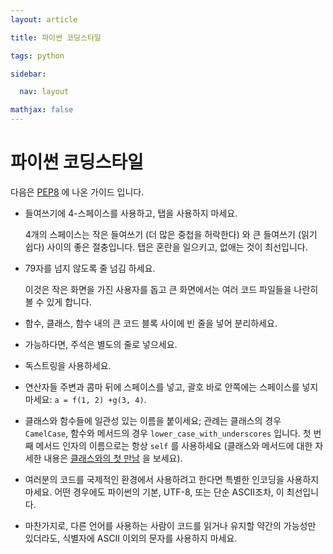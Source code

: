 ```yaml
---
layout: article

title: 파이썬 코딩스타일

tags: python

sidebar:

  nav: layout

mathjax: false
---
```


# 파이썬 코딩스타일

다음은 [PEP8](https://www.python.org/dev/peps/pep-0008/ ) 에 나온 가이드 입니다.

- 들여쓰기에 4-스페이스를 사용하고, 탭을 사용하지 마세요.

  4개의 스페이스는 작은 들여쓰기 (더 많은 중첩을 허락한다) 와 큰 들여쓰기 (읽기 쉽다) 사이의 좋은 절충입니다. 탭은 혼란을 일으키고, 없애는 것이 최선입니다.

- 79자를 넘지 않도록 줄 넘김 하세요.

  이것은 작은 화면을 가진 사용자를 돕고 큰 화면에서는 여러 코드 파일들을 나란히 볼 수 있게 합니다.

- 함수, 클래스, 함수 내의 큰 코드 블록 사이에 빈 줄을 넣어 분리하세요.

- 가능하다면, 주석은 별도의 줄로 넣으세요.

- 독스트링을 사용하세요.

- 연산자들 주변과 콤마 뒤에 스페이스를 넣고, 괄호 바로 안쪽에는 스페이스를 넣지 마세요: `a = f(1, 2) +g(3, 4)`.

- 클래스와 함수들에 일관성 있는 이름을 붙이세요; 관례는 클래스의 경우 `CamelCase`, 함수와 메서드의 경우 `lower_case_with_underscores` 입니다. 첫 번째 메서드 인자의 이름으로는 항상 `self` 를 사용하세요 (클래스와 메서드에 대한 자세한 내용은 [클래스와의 첫 만남](https://docs.python.org/ko/3/tutorial/classes.html#tut-firstclasses) 을 보세요).

- 여러분의 코드를 국제적인 환경에서 사용하려고 한다면 특별한 인코딩을 사용하지 마세요. 어떤 경우에도 파이썬의 기본, UTF-8, 또는 단순 ASCII조차, 이 최선입니다.

- 마찬가지로, 다른 언어를 사용하는 사람이 코드를 읽거나 유지할 약간의 가능성만 있더라도, 식별자에 ASCII 이외의 문자를 사용하지 마세요.